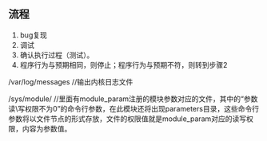 ## 流程

1. bug复现
2. 调试
3. 确认执行过程（测试）。
4. 程序行为与预期相同，则停止；程序行为与预期不符，则转到步骤2

/var/log/messages     //输出内核日志文件

/sys/module/     //里面有module_param注册的模块参数对应的文件，其中的“参数读\写权限不为0”的命令行参数，在此模块还将出现parameters目录，这些命令行参数将以文件节点的形式存放，文件的权限值就是module_param对应的读写权限，内容为参数值。
